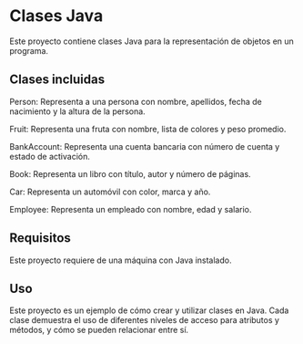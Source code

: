 # Clases Java 
Este proyecto contiene clases Java para la representación de objetos en un programa.

## Clases incluidas
Person: Representa a una persona con nombre, apellidos, fecha de nacimiento y la altura de la persona.

Fruit: Representa una fruta con nombre, lista de colores y peso promedio.

BankAccount: Representa una cuenta bancaria con número de cuenta y estado de activación.

Book: Representa un libro con título, autor y número de páginas.

Car: Representa un automóvil con color, marca y año.

Employee: Representa un empleado con nombre, edad y salario.

## Requisitos
Este proyecto requiere de una máquina con Java instalado.

## Uso
Este proyecto es un ejemplo de cómo crear y utilizar clases en Java. Cada clase demuestra el uso de diferentes niveles de acceso para atributos y métodos, y cómo se pueden relacionar entre sí.

